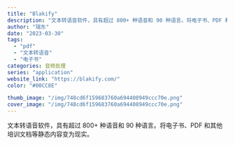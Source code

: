 ```yaml
---
title: "Blakify"
description: "文本转语音软件，具有超过 800+ 种语音和 90 种语言。将电子书、PDF 和其他培训文档等静态内容变为现实。"
author: "瑞东"
date: "2023-03-30"
tags:
  - "pdf"
  - "文本转语音"
  - "电子书"
categories: 音频处理
series: "application"
website_link: "https://blakify.com/"
color: "#00CC8E"

thumb_image: "/img/748cd6f159683760a694408949ccc70e.png"
cover_image: "/img/748cd6f159683760a694408949ccc70e.png"
---
```


文本转语音软件，具有超过 800+ 种语音和 90 种语言。将电子书、PDF 和其他培训文档等静态内容变为现实。
